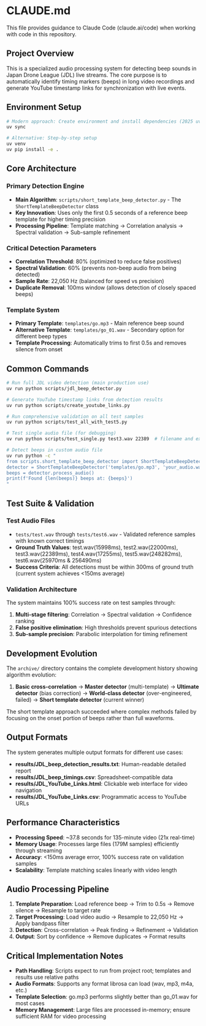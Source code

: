 # CLAUDE.md

This file provides guidance to Claude Code (claude.ai/code) when working with code in this repository.

## Project Overview

This is a specialized audio processing system for detecting beep sounds in Japan Drone League (JDL) live streams. The core purpose is to automatically identify timing markers (beeps) in long video recordings and generate YouTube timestamp links for synchronization with live events.

## Environment Setup

```bash
# Modern approach: Create environment and install dependencies (2025 uv method)
uv sync

# Alternative: Step-by-step setup
uv venv
uv pip install -e .
```

## Core Architecture

### Primary Detection Engine
- **Main Algorithm**: `scripts/short_template_beep_detector.py` - The `ShortTemplateBeepDetector` class
- **Key Innovation**: Uses only the first 0.5 seconds of a reference beep template for higher timing precision
- **Processing Pipeline**: Template matching → Correlation analysis → Spectral validation → Sub-sample refinement

### Critical Detection Parameters
- **Correlation Threshold**: 80% (optimized to reduce false positives)
- **Spectral Validation**: 60% (prevents non-beep audio from being detected)
- **Sample Rate**: 22,050 Hz (balanced for speed vs precision)
- **Duplicate Removal**: 100ms window (allows detection of closely spaced beeps)

### Template System
- **Primary Template**: `templates/go.mp3` - Main reference beep sound
- **Alternative Template**: `templates/go_01.wav` - Secondary option for different beep types
- **Template Processing**: Automatically trims to first 0.5s and removes silence from onset

## Common Commands

```bash
# Run full JDL video detection (main production use)
uv run python scripts/jdl_beep_detector.py

# Generate YouTube timestamp links from detection results
uv run python scripts/create_youtube_links.py

# Run comprehensive validation on all test samples
uv run python scripts/test_all_with_test5.py

# Test single audio file (for debugging)
uv run python scripts/test_single.py test3.wav 22389  # filename and expected_time_ms

# Detect beeps in custom audio file
uv run python -c "
from scripts.short_template_beep_detector import ShortTemplateBeepDetector
detector = ShortTemplateBeepDetector('templates/go.mp3', 'your_audio.wav')
beeps = detector.process_audio()
print(f'Found {len(beeps)} beeps at: {beeps}')
"
```

## Test Suite & Validation

### Test Audio Files
- `tests/test.wav` through `tests/test6.wav` - Validated reference samples with known correct timings
- **Ground Truth Values**: test.wav(15998ms), test2.wav(22000ms), test3.wav(22389ms), test4.wav(17255ms), test5.wav(248282ms), test6.wav(25970ms & 256490ms)
- **Success Criteria**: All detections must be within 300ms of ground truth (current system achieves <150ms average)

### Validation Architecture
The system maintains 100% success rate on test samples through:
1. **Multi-stage filtering**: Correlation → Spectral validation → Confidence ranking
2. **False positive elimination**: High thresholds prevent spurious detections
3. **Sub-sample precision**: Parabolic interpolation for timing refinement

## Development Evolution

The `archive/` directory contains the complete development history showing algorithm evolution:
1. **Basic cross-correlation** → **Master detector** (multi-template) → **Ultimate detector** (bias correction) → **World-class detector** (over-engineered, failed) → **Short template detector** (current winner)

The short template approach succeeded where complex methods failed by focusing on the onset portion of beeps rather than full waveforms.

## Output Formats

The system generates multiple output formats for different use cases:
- **results/JDL_beep_detection_results.txt**: Human-readable detailed report
- **results/JDL_beep_timings.csv**: Spreadsheet-compatible data
- **results/JDL_YouTube_Links.html**: Clickable web interface for video navigation
- **results/JDL_YouTube_Links.csv**: Programmatic access to YouTube URLs

## Performance Characteristics

- **Processing Speed**: ~37.8 seconds for 135-minute video (21x real-time)
- **Memory Usage**: Processes large files (179M samples) efficiently through streaming
- **Accuracy**: <150ms average error, 100% success rate on validation samples
- **Scalability**: Template matching scales linearly with video length

## Audio Processing Pipeline

1. **Template Preparation**: Load reference beep → Trim to 0.5s → Remove silence → Resample to target rate
2. **Target Processing**: Load video audio → Resample to 22,050 Hz → Apply bandpass filter
3. **Detection**: Cross-correlation → Peak finding → Refinement → Validation
4. **Output**: Sort by confidence → Remove duplicates → Format results

## Critical Implementation Notes

- **Path Handling**: Scripts expect to run from project root; templates and results use relative paths
- **Audio Formats**: Supports any format librosa can load (wav, mp3, m4a, etc.)
- **Template Selection**: go.mp3 performs slightly better than go_01.wav for most cases
- **Memory Management**: Large files are processed in-memory; ensure sufficient RAM for video processing